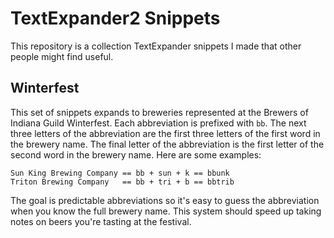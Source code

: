 # TextExpander2 Snippets

This repository is a collection TextExpander snippets I made that other people might find useful.

## Winterfest

This set of snippets expands to breweries represented at the Brewers of Indiana Guild Winterfest. Each abbreviation is prefixed with `bb`. The next three letters of the abbreviation are the first three letters of the first word in the brewery name. The final letter of the abbreviation is the first letter of the second word in the brewery name. Here are some examples:

    Sun King Brewing Company == bb + sun + k == bbunk
    Triton Brewing Company   == bb + tri + b == bbtrib

The goal is predictable abbreviations so it's easy to guess the abbreviation when you know the full brewery name. This system should speed up taking notes on beers you're tasting at the festival.
